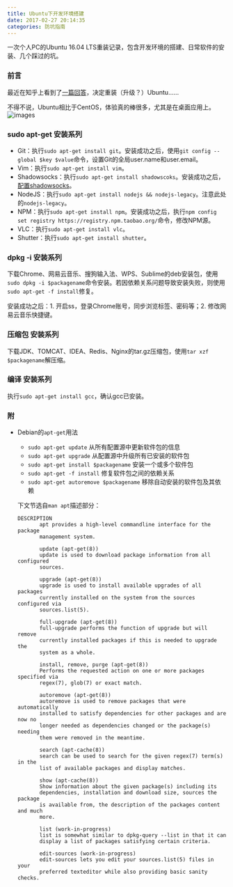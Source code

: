 ```yaml
---
title: Ubuntu下开发环境搭建
date: 2017-02-27 20:14:35
categories: 防坑指南
---
```


一次个人PC的Ubuntu 16.04 LTS重装记录，包含开发环境的搭建、日常软件的安装、几个踩过的坑。<!-- more -->

### 前言
最近在知乎上看到了[一篇回答](https://www.zhihu.com/question/19811112/answer/132006027)，决定重装（升级？）Ubuntu......

不得不说，Ubuntu相比于CentOS，体验真的棒很多，尤其是在桌面应用上。
![images](http://ogvr8n3tg.bkt.clouddn.com/Ubuntu%E4%B8%8B%E5%BC%80%E5%8F%91%E7%8E%AF%E5%A2%83%E6%90%AD%E5%BB%BA/1.png)

### sudo apt-get 安装系列
* Git：执行`sudo apt-get install git`。安装成功之后，使用`git config --global $key $value`命令，设置Git的全局user.name和user.email。
* Vim：执行`sudo apt-get install vim`。
* Shadowsocks：执行`sudo apt-get install shadowscoks`。安装成功之后，[配置shadowsocks](/2016/12/05/Ubuntu下Shadowsocks配置/)。
* NodeJS：执行`sudo apt-get install nodejs && nodejs-legacy`。注意此处的`nodejs-legacy`。
* NPM：执行`sudo apt-get install npm`。安装成功之后，执行`npm config set registry https://registry.npm.taobao.org/`命令，修改NPM源。
* VLC：执行`sudo apt-get install vlc`。
* Shutter：执行`sudo apt-get install shutter`。

### dpkg -i 安装系列
下载Chrome、网易云音乐、搜狗输入法、WPS、Sublime的deb安装包，使用`sudo dpkg -i $packagename`命令安装。若因依赖关系问题导致安装失败，则使用`sudo apt-get -f install`修复。

安装成功之后：1. 开启ss，登录Chrome账号，同步浏览标签、密码等；2. 修改网易云音乐快捷键。

### 压缩包  安装系列
下载JDK、TOMCAT、IDEA、Redis、Nginx的tar.gz压缩包，使用`tar xzf $packagename`解压缩。

### 编译  安装系列
执行`sudo apt-get install gcc`，确认gcc已安装。

### 附

* Debian的`apt-get`用法
	* `sudo apt-get update` 从所有配置源中更新软件包的信息
	* `sudo apt-get upgrade` 从配置源中升级所有已安装的软件包
	* `sudo apt-get install $packagename` 安装一个或多个软件包
	* `sudo apt-get -f install` 修复软件包之间的依赖关系
	* `sudo apt-get autoremove $packagename` 移除自动安装的软件包及其依赖

	下文节选自`man apt`描述部分：
	```
	DESCRIPTION
	       apt provides a high-level commandline interface for the package
	       management system. 

	       update (apt-get(8))
		   update is used to download package information from all configured
		   sources.

	       upgrade (apt-get(8))
		   upgrade is used to install available upgrades of all packages
		   currently installed on the system from the sources configured via
		   sources.list(5).

	       full-upgrade (apt-get(8))
		   full-upgrade performs the function of upgrade but will remove
		   currently installed packages if this is needed to upgrade the
		   system as a whole.

	       install, remove, purge (apt-get(8))
		   Performs the requested action on one or more packages specified via
		   regex(7), glob(7) or exact match. 

	       autoremove (apt-get(8))
		   autoremove is used to remove packages that were automatically
		   installed to satisfy dependencies for other packages and are now no
		   longer needed as dependencies changed or the package(s) needing
		   them were removed in the meantime.

	       search (apt-cache(8))
		   search can be used to search for the given regex(7) term(s) in the
		   list of available packages and display matches.

	       show (apt-cache(8))
		   Show information about the given package(s) including its
		   dependencies, installation and download size, sources the package
		   is available from, the description of the packages content and much
		   more. 

	       list (work-in-progress)
		   list is somewhat similar to dpkg-query --list in that it can
		   display a list of packages satisfying certain criteria. 

	       edit-sources (work-in-progress)
		   edit-sources lets you edit your sources.list(5) files in your
		   preferred texteditor while also providing basic sanity checks.

	```
